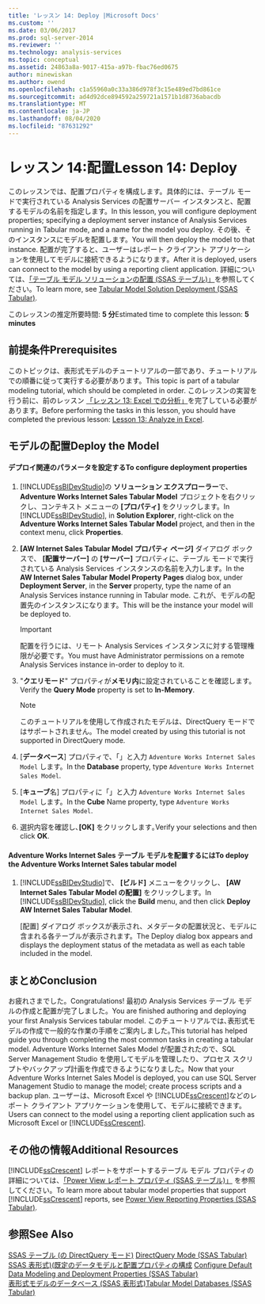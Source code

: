 ```yaml
---
title: 'レッスン 14: Deploy |Microsoft Docs'
ms.custom: ''
ms.date: 03/06/2017
ms.prod: sql-server-2014
ms.reviewer: ''
ms.technology: analysis-services
ms.topic: conceptual
ms.assetid: 24863a8a-9017-415a-a97b-fbac76ed0675
author: minewiskan
ms.author: owend
ms.openlocfilehash: c1a55960a0c33a386d978f3c15e489ed7bd861ce
ms.sourcegitcommit: ad4d92dce894592a259721a1571b1d8736abacdb
ms.translationtype: MT
ms.contentlocale: ja-JP
ms.lasthandoff: 08/04/2020
ms.locfileid: "87631292"
---
```

# <a name="lesson-14-deploy"></a><span data-ttu-id="6fcf3-102">レッスン 14:配置</span><span class="sxs-lookup"><span data-stu-id="6fcf3-102">Lesson 14: Deploy</span></span>
  <span data-ttu-id="6fcf3-103">このレッスンでは、配置プロパティを構成します。具体的には、テーブル モードで実行されている Analysis Services の配置サーバー インスタンスと、配置するモデルの名前を指定します。</span><span class="sxs-lookup"><span data-stu-id="6fcf3-103">In this lesson, you will configure deployment properties; specifying a deployment server instance of Analysis Services running in Tabular mode, and a name for the model you deploy.</span></span> <span data-ttu-id="6fcf3-104">その後、そのインスタンスにモデルを配置します。</span><span class="sxs-lookup"><span data-stu-id="6fcf3-104">You will then deploy the model to that instance.</span></span> <span data-ttu-id="6fcf3-105">配置が完了すると、ユーザーはレポート クライアント アプリケーションを使用してモデルに接続できるようになります。</span><span class="sxs-lookup"><span data-stu-id="6fcf3-105">After it is deployed, users can connect to the model by using a reporting client application.</span></span> <span data-ttu-id="6fcf3-106">詳細については、[「テーブル モデル ソリューションの配置 (SSAS テーブル)」](tabular-models/tabular-model-solution-deployment-ssas-tabular.md)を参照してください。</span><span class="sxs-lookup"><span data-stu-id="6fcf3-106">To learn more, see [Tabular Model Solution Deployment &#40;SSAS Tabular&#41;](tabular-models/tabular-model-solution-deployment-ssas-tabular.md).</span></span>  
  
 <span data-ttu-id="6fcf3-107">このレッスンの推定所要時間: **5 分**</span><span class="sxs-lookup"><span data-stu-id="6fcf3-107">Estimated time to complete this lesson: **5 minutes**</span></span>  
  
## <a name="prerequisites"></a><span data-ttu-id="6fcf3-108">前提条件</span><span class="sxs-lookup"><span data-stu-id="6fcf3-108">Prerequisites</span></span>  
 <span data-ttu-id="6fcf3-109">このトピックは、表形式モデルのチュートリアルの一部であり、チュートリアルでの順番に従って実行する必要があります。</span><span class="sxs-lookup"><span data-stu-id="6fcf3-109">This topic is part of a tabular modeling tutorial, which should be completed in order.</span></span> <span data-ttu-id="6fcf3-110">このレッスンの実習を行う前に、前のレッスン [「レッスン 13: Excel での分析」](lesson-12-analyze-in-excel.md)を完了している必要があります。</span><span class="sxs-lookup"><span data-stu-id="6fcf3-110">Before performing the tasks in this lesson, you should have completed the previous lesson: [Lesson 13: Analyze in Excel](lesson-12-analyze-in-excel.md).</span></span>  
  
## <a name="deploy-the-model"></a><span data-ttu-id="6fcf3-111">モデルの配置</span><span class="sxs-lookup"><span data-stu-id="6fcf3-111">Deploy the Model</span></span>  
  
#### <a name="to-configure-deployment-properties"></a><span data-ttu-id="6fcf3-112">デプロイ関連のパラメータを設定する</span><span class="sxs-lookup"><span data-stu-id="6fcf3-112">To configure deployment properties</span></span>  
  
1.  <span data-ttu-id="6fcf3-113">[!INCLUDE[ssBIDevStudio](../includes/ssbidevstudio-md.md)]の **ソリューション エクスプローラー**で、 **Adventure Works Internet Sales Tabular Model** プロジェクトを右クリックし、コンテキスト メニューの **[プロパティ]** をクリックします。</span><span class="sxs-lookup"><span data-stu-id="6fcf3-113">In [!INCLUDE[ssBIDevStudio](../includes/ssbidevstudio-md.md)], in **Solution Explorer**, right-click on the **Adventure Works Internet Sales Tabular Model** project, and then in the context menu, click **Properties**.</span></span>  
  
2.  <span data-ttu-id="6fcf3-114">**[AW Internet Sales Tabular Model プロパティ ページ]** ダイアログ ボックスで、 **[配置サーバー]** の **[サーバー]** プロパティに、テーブル モードで実行されている Analysis Services インスタンスの名前を入力します。</span><span class="sxs-lookup"><span data-stu-id="6fcf3-114">In the **AW Internet Sales Tabular Model Property Pages** dialog box, under **Deployment Server**, in the **Server** property, type the name of an Analysis Services instance running in Tabular mode.</span></span> <span data-ttu-id="6fcf3-115">これが、モデルの配置先のインスタンスになります。</span><span class="sxs-lookup"><span data-stu-id="6fcf3-115">This will be the instance your model will be deployed to.</span></span>  
  
    > [!IMPORTANT]  
    >  <span data-ttu-id="6fcf3-116">配置を行うには、リモート Analysis Services インスタンスに対する管理権限が必要です。</span><span class="sxs-lookup"><span data-stu-id="6fcf3-116">You must have Administrator permissions on a remote Analysis Services instance in-order to deploy to it.</span></span>  
  
3.  <span data-ttu-id="6fcf3-117">"**クエリモード**" プロパティが**メモリ内**に設定されていることを確認します。</span><span class="sxs-lookup"><span data-stu-id="6fcf3-117">Verify the **Query Mode** property is set to **In-Memory**.</span></span>  
  
    > [!NOTE]  
    >  <span data-ttu-id="6fcf3-118">このチュートリアルを使用して作成されたモデルは、DirectQuery モードではサポートされません。</span><span class="sxs-lookup"><span data-stu-id="6fcf3-118">The model created by using this tutorial is not supported in DirectQuery mode.</span></span>  
  
4.  <span data-ttu-id="6fcf3-119">[**データベース**] プロパティで、「」と入力 `Adventure Works Internet Sales Model` します。</span><span class="sxs-lookup"><span data-stu-id="6fcf3-119">In the **Database** property, type `Adventure Works Internet Sales Model`.</span></span>  
  
5.  <span data-ttu-id="6fcf3-120">[**キューブ**名] プロパティに「」と入力 `Adventure Works Internet Sales Model` します。</span><span class="sxs-lookup"><span data-stu-id="6fcf3-120">In the **Cube** Name property, type `Adventure Works Internet Sales Model`.</span></span>  
  
6.  <span data-ttu-id="6fcf3-121">選択内容を確認し､**[OK]** をクリックします｡</span><span class="sxs-lookup"><span data-stu-id="6fcf3-121">Verify your selections and then click **OK**.</span></span>  
  
#### <a name="to-deploy-the-adventure-works-internet-sales-tabular-model"></a><span data-ttu-id="6fcf3-122">Adventure Works Internet Sales テーブル モデルを配置するには</span><span class="sxs-lookup"><span data-stu-id="6fcf3-122">To deploy the Adventure Works Internet Sales tabular model</span></span>  
  
1.  <span data-ttu-id="6fcf3-123">[!INCLUDE[ssBIDevStudio](../includes/ssbidevstudio-md.md)]で、 **[ビルド]** メニューをクリックし、 **[AW Internet Sales Tabular Model の配置]** をクリックします。</span><span class="sxs-lookup"><span data-stu-id="6fcf3-123">In [!INCLUDE[ssBIDevStudio](../includes/ssbidevstudio-md.md)], click the **Build** menu, and then click **Deploy AW Internet Sales Tabular Model**.</span></span>  
  
     <span data-ttu-id="6fcf3-124">[配置] ダイアログ ボックスが表示され、メタデータの配置状況と、モデルに含まれる各テーブルが表示されます。</span><span class="sxs-lookup"><span data-stu-id="6fcf3-124">The Deploy dialog box appears and displays the deployment status of the metadata as well as each table included in the model.</span></span>  
  
## <a name="conclusion"></a><span data-ttu-id="6fcf3-125">まとめ</span><span class="sxs-lookup"><span data-stu-id="6fcf3-125">Conclusion</span></span>  
 <span data-ttu-id="6fcf3-126">お疲れさまでした。</span><span class="sxs-lookup"><span data-stu-id="6fcf3-126">Congratulations!</span></span> <span data-ttu-id="6fcf3-127">最初の Analysis Services テーブル モデルの作成と配置が完了しました。</span><span class="sxs-lookup"><span data-stu-id="6fcf3-127">You are finished authoring and deploying your first Analysis Services tabular model.</span></span> <span data-ttu-id="6fcf3-128">このチュートリアルでは､表形式モデルの作成で一般的な作業の手順をご案内しました｡</span><span class="sxs-lookup"><span data-stu-id="6fcf3-128">This tutorial has helped guide you through completing the most common tasks in creating a tabular model.</span></span> <span data-ttu-id="6fcf3-129">Adventure Works Internet Sales Model が配置されたので、SQL Server Management Studio を使用してモデルを管理したり、プロセス スクリプトやバックアップ計画を作成できるようになりました。</span><span class="sxs-lookup"><span data-stu-id="6fcf3-129">Now that your Adventure Works Internet Sales Model is deployed, you can use SQL Server Management Studio to manage the model; create process scripts and a backup plan.</span></span> <span data-ttu-id="6fcf3-130">ユーザーは、Microsoft Excel や [!INCLUDE[ssCrescent](../includes/sscrescent-md.md)]などのレポート クライアント アプリケーションを使用して、モデルに接続できます。</span><span class="sxs-lookup"><span data-stu-id="6fcf3-130">Users can connect to the model using a reporting client application such as Microsoft Excel or [!INCLUDE[ssCrescent](../includes/sscrescent-md.md)].</span></span>  
  
## <a name="additional-resources"></a><span data-ttu-id="6fcf3-131">その他の情報</span><span class="sxs-lookup"><span data-stu-id="6fcf3-131">Additional Resources</span></span>  
 <span data-ttu-id="6fcf3-132">[!INCLUDE[ssCrescent](../includes/sscrescent-md.md)] レポートをサポートするテーブル モデル プロパティの詳細については、[「Power View レポート プロパティ (SSAS テーブル)」](tabular-models/properties-ssas-tabular.md) を参照してください。</span><span class="sxs-lookup"><span data-stu-id="6fcf3-132">To learn more about tabular model properties that support [!INCLUDE[ssCrescent](../includes/sscrescent-md.md)] reports, see [Power View Reporting Properties &#40;SSAS Tabular&#41;](tabular-models/properties-ssas-tabular.md).</span></span>  
  
## <a name="see-also"></a><span data-ttu-id="6fcf3-133">参照</span><span class="sxs-lookup"><span data-stu-id="6fcf3-133">See Also</span></span>  
 <span data-ttu-id="6fcf3-134">[SSAS テーブル &#40;の DirectQuery モード&#41;](tabular-models/directquery-mode-ssas-tabular.md) </span><span class="sxs-lookup"><span data-stu-id="6fcf3-134">[DirectQuery Mode &#40;SSAS Tabular&#41;](tabular-models/directquery-mode-ssas-tabular.md) </span></span>  
 <span data-ttu-id="6fcf3-135">[SSAS 表形式&#41;&#40;既定のデータモデルと配置プロパティの構成](tabular-models/configure-default-data-modeling-and-deployment-properties-ssas-tabular.md) </span><span class="sxs-lookup"><span data-stu-id="6fcf3-135">[Configure Default Data Modeling and Deployment Properties &#40;SSAS Tabular&#41;](tabular-models/configure-default-data-modeling-and-deployment-properties-ssas-tabular.md) </span></span>  
 [<span data-ttu-id="6fcf3-136">表形式モデルのデータベース (SSAS 表形式)</span><span class="sxs-lookup"><span data-stu-id="6fcf3-136">Tabular Model Databases &#40;SSAS Tabular&#41;</span></span>](tabular-models/tabular-model-databases-ssas-tabular.md)  
  
  
